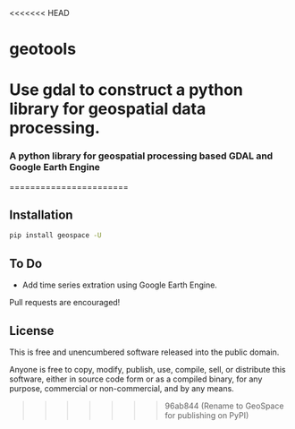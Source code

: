 <<<<<<< HEAD
# geotools
Use gdal to construct a python library for geospatial data processing.
=======
### A python library for geospatial processing based GDAL and Google Earth Engine
=======================

Installation
-----

```bash
pip install geospace -U
```

To Do
-----

-   Add time series extration using Google Earth Engine.

Pull requests are encouraged!

License
-------

This is free and unencumbered software released into the public domain.

Anyone is free to copy, modify, publish, use, compile, sell, or
distribute this software, either in source code form or as a compiled
binary, for any purpose, commercial or non-commercial, and by any means.
>>>>>>> 96ab844 (Rename to GeoSpace for publishing on PyPI)
